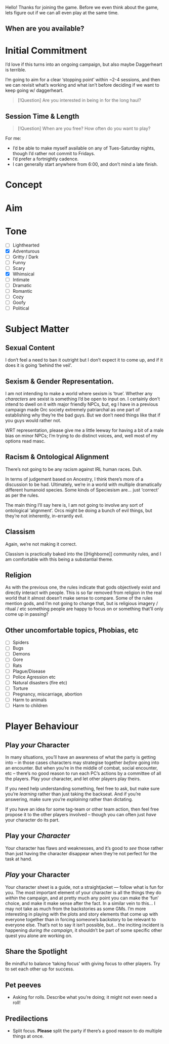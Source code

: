 Hello! Thanks for joining the game. Before we even think about the game, lets figure out if we can all even play at the same time.

## When are you available?
# Initial Commitment
I’d love if this turns into an ongoing campaign, but also maybe Daggerheart is terrible. 

I’m going to aim for a clear ‘stopping point’ within ~2-4 sessions, and then we can revisit what’s working and what isn’t before deciding if we want to keep going w/ daggerheart.

> [!Question] Are you interested in being in for the long haul?
## Session Time & Length

> [!Question] When are you free? How often do you want to play?

For me:
* I’d be able to make myself available on any of Tues-Saturday nights, though I’d rather not commit to Fridays. 
* I’d prefer a fortnightly cadence.
* I can generally start anywhere from 6:00, and don’t mind a late finish. 

# Concept

# Aim

# Tone

- [ ] Lighthearted
- [x] Adventurous
- [ ] Gritty / Dark
- [ ] Funny
- [ ] Scary
- [x] Whimsical
- [ ] Intimate
- [ ] Dramatic
- [ ] Romantic
- [ ] Cozy
- [ ] Goofy
- [ ] Political
# Subject Matter
## Sexual Content
I don’t feel a need to ban it outright but I don’t expect it to come up, and if it does it is going ‘behind the veil’.
## Sexism & Gender Representation.
I am not intending to make a world where sexism is ‘true’. Whether any *characters* are sexist is something I’d be open to input on. I certainly don’t intend to dwell on it with major friendly NPCs, but, eg I have in a previous campaign made Orc society extremely patriarchal as one part of establishing why they’re the bad guys. But we don’t need things like that if you guys would rather not.

WRT representation, please give me a little leeway for having a bit of a male bias on minor NPCs; I’m trying to do distinct voices, and, well most of my options read masc.
## Racism & Ontological Alignment
There’s not going to be any racism against IRL human races. Duh.

In terms of judgement based on Ancestry, I think there’s more of a discussion to be had. Ultimately, we’re in a world with multiple dramatically different humanoid species. Some kinds of Speciesism are… just ‘correct’ as per the rules.

The main thing I’ll say here is, I am not going to involve any sort of ontological ‘alignment’. Orcs might be doing a bunch of evil things, but they’re not inherently, in-errantly evil.
## Classism
Again, we’re not making it correct.

Classism is practically baked into the [[Highborne]] community rules, and I am comfortable with this being a substantial theme. 
## Religion
As with the previous one, the rules indicate that gods objectively exist and directly interact with people. This is so far removed from religion in the real world that it almost doesn’t make sense to compare. Some of the rules mention gods, and I’m not going to change that, but is religious imagery / ritual / etc something people are happy to focus on or something that’ll only come up in passing?



## Other uncomfortable topics, Phobias, etc
- [ ] Spiders
- [ ] Bugs
- [ ] Demons
- [ ] Gore
- [ ] Rats
- [ ] Plague/Disease
- [ ] Police Agression etc
- [ ] Natural disasters (fire etc)
- [ ] Torture
- [ ] Pregnancy, miscarriage, abortion
- [ ] Harm to animals
- [ ] Harm to children

# Player Behaviour
## Play *your* Character
In many situations, you’ll have an awareness of what the party is getting into – in those cases characters may strategise together *before* going into an encounter. But when you’re in the middle of combat, social encounter, etc – there’s no good reason to run each PC’s actions by a committee of all the players. Play your character, and let other players play theirs.

If you need help understanding something, feel free to ask, but make sure you’re *learning* rather than just taking the backseat. And if you’re answering, make sure you’re *explaining* rather than dictating.

If you have an idea for some tag-team or other team action, then feel free propose it to the other players involved – though you can often just *have* your character do its part.
## Play your *Character*
Your character has flaws and weaknesses, and it’s good to *see* those rather than just having the character disappear when they’re not perfect for the task at hand. 
## *Play* your Character
Your character sheet is a guide, not a straightjacket — follow what is fun for you. The most important element of your character is all the things they do *within* the campaign, and at pretty much any point you can make the ‘fun’ choice, and make it make sense after the fact.
In a similar vein to this… I may not take as much from the backstories as some GMs. I’m more interesting in playing with the plots and story elements that come up with everyone together than in forcing someone’s backstory to be relevant to everyone else. That’s not to say it isn’t possible, but… the inciting incident is happening *during the campaign*, it shouldn’t be part of some specific other quest you alone are working on.
## Share the Spotlight
Be mindful to balance ‘taking focus’ with giving focus to other players. Try to set each other up for success.
## Pet peeves
* Asking for rolls. Describe what you’re doing; it might not even need a roll!
## Predilections
* Split focus. **Please** split the party if there’s a good reason to do multiple things at once.